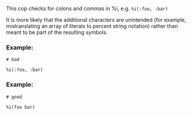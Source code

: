 This cop checks for colons and commas in %i, e.g. `%i(:foo, :bar)`

It is more likely that the additional characters are unintended (for
example, mistranslating an array of literals to percent string notation)
rather than meant to be part of the resulting symbols.

### Example:

    # bad

    %i(:foo, :bar)

### Example:

    # good

    %i(foo bar)